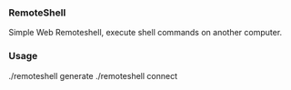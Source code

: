 ### RemoteShell
Simple Web Remoteshell, execute shell commands on another computer.

### Usage
./remoteshell generate
./remoteshell connect